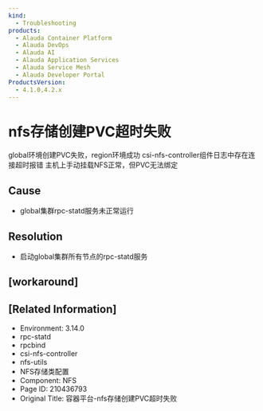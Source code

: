 ```yaml
---
kind:
  - Troubleshooting
products:
  - Alauda Container Platform
  - Alauda DevOps
  - Alauda AI
  - Alauda Application Services
  - Alauda Service Mesh
  - Alauda Developer Portal
ProductsVersion:
  - 4.1.0,4.2.x
---
```

<!-- A type of document that involves encountering a fault, diagnosing it, performing root cause analysis, and providing solutions. -->

# nfs存储创建PVC超时失败

global环境创建PVC失败，region环境成功 csi-nfs-controller组件日志中存在连接超时报错 主机上手动挂载NFS正常，但PVC无法绑定

## Cause
- global集群rpc-statd服务未正常运行

## Resolution
- 启动global集群所有节点的rpc-statd服务

## [workaround]

## [Related Information]
- Environment: 3.14.0
- rpc-statd
- rpcbind
- csi-nfs-controller
- nfs-utils
- NFS存储类配置
- Component: NFS
- Page ID: 210436793
- Original Title: 容器平台-nfs存储创建PVC超时失败
